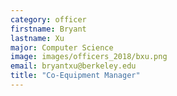 ```yaml
---
category: officer
firstname: Bryant
lastname: Xu
major: Computer Science
image: images/officers_2018/bxu.png
email: bryantxu@berkeley.edu
title: "Co-Equipment Manager"
---
```


